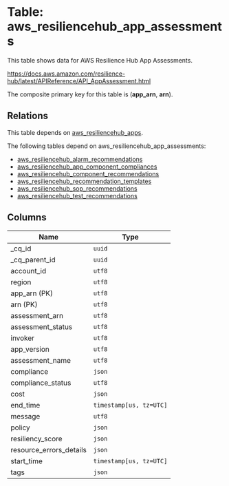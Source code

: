 # Table: aws_resiliencehub_app_assessments

This table shows data for AWS Resilience Hub App Assessments.

https://docs.aws.amazon.com/resilience-hub/latest/APIReference/API_AppAssessment.html

The composite primary key for this table is (**app_arn**, **arn**).

## Relations

This table depends on [aws_resiliencehub_apps](aws_resiliencehub_apps).

The following tables depend on aws_resiliencehub_app_assessments:
  - [aws_resiliencehub_alarm_recommendations](aws_resiliencehub_alarm_recommendations)
  - [aws_resiliencehub_app_component_compliances](aws_resiliencehub_app_component_compliances)
  - [aws_resiliencehub_component_recommendations](aws_resiliencehub_component_recommendations)
  - [aws_resiliencehub_recommendation_templates](aws_resiliencehub_recommendation_templates)
  - [aws_resiliencehub_sop_recommendations](aws_resiliencehub_sop_recommendations)
  - [aws_resiliencehub_test_recommendations](aws_resiliencehub_test_recommendations)

## Columns

| Name          | Type          |
| ------------- | ------------- |
|_cq_id|`uuid`|
|_cq_parent_id|`uuid`|
|account_id|`utf8`|
|region|`utf8`|
|app_arn (PK)|`utf8`|
|arn (PK)|`utf8`|
|assessment_arn|`utf8`|
|assessment_status|`utf8`|
|invoker|`utf8`|
|app_version|`utf8`|
|assessment_name|`utf8`|
|compliance|`json`|
|compliance_status|`utf8`|
|cost|`json`|
|end_time|`timestamp[us, tz=UTC]`|
|message|`utf8`|
|policy|`json`|
|resiliency_score|`json`|
|resource_errors_details|`json`|
|start_time|`timestamp[us, tz=UTC]`|
|tags|`json`|